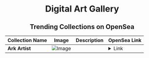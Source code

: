 <div align="center">

# Digital Art Gallery

## Trending Collections on OpenSea

| Collection Name                       | Image                                                                                     | Description                       | OpenSea Link                                                                                          |
|---------------------------------------|-------------------------------------------------------------------------------------------|-----------------------------------|--------------------------------------------------------------------------------------------------------|
| **Ark Artist** | ![Image](https://i.seadn.io/s/raw/files/bc6a54ea5fbb2ac757393ee4f1b6c9b5.jpg?w=500&auto=format?w=200&auto=format) |  | <details><summary>Link</summary>[Ark Artist](https://opensea.io/collection/ark-artist-1)</details> |

</div>